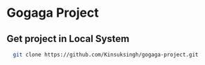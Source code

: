 # Gogaga Project

## Get project in Local System
```bash
  git clone https://github.com/Kinsuksingh/gogaga-project.git
```
